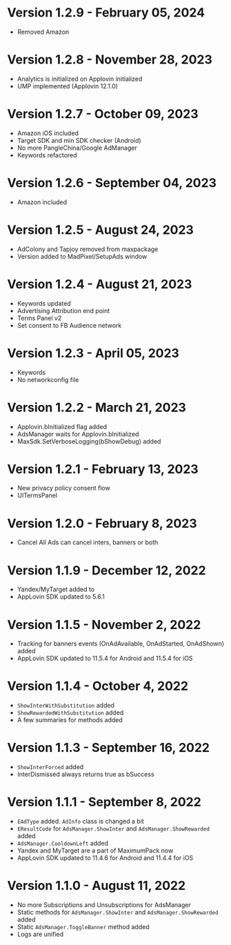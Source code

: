 ﻿# Version 1.2.9 - February 05, 2024
* Removed Amazon

# Version 1.2.8 - November 28, 2023
* Analytics is initialized on Applovin initialized
* UMP implemented (Applovin 12.1.0)

# Version 1.2.7 - October 09, 2023
* Amazon iOS included
* Target SDK and min SDK checker (Android)
* No more PangleChina/Google AdManager
* Keywords refactored

# Version 1.2.6 - September 04, 2023
* Amazon included

# Version 1.2.5 - August 24, 2023
* AdColony and Tapjoy removed from maxpackage
* Version added to MadPixel/SetupAds window

# Version 1.2.4 - August 21, 2023
* Keywords updated
* Advertising Attribution end point
* Terms Panel v2
* Set consent to FB Audience network

# Version 1.2.3 - April 05, 2023
* Keywords
* No networkconfig file

# Version 1.2.2 - March 21, 2023
* Applovin.bInitialized flag added
* AdsManager waits for Applovin.bInitialized
* MaxSdk.SetVerboseLogging(bShowDebug) added

# Version 1.2.1 - February 13, 2023
* New privacy policy consent flow
* UITermsPanel

# Version 1.2.0 - February 8, 2023
* Cancel All Ads can cancel inters, banners or both

# Version 1.1.9 - December 12, 2022
* Yandex/MyTarget added to 
* AppLovin SDK updated to 5.6.1

# Version 1.1.5 - November 2, 2022
* Tracking for banners events (OnAdAvailable, OnAdStarted, OnAdShown) added
* AppLovin SDK updated to 11.5.4 for Android and 11.5.4 for iOS

# Version 1.1.4 - October 4, 2022
* `ShowInterWithSubstitution` added
* `ShowRewardedWithSubstitution` added
* A few summaries for methods added

# Version 1.1.3 - September 16, 2022
* `ShowInterForced` added
* InterDismissed always returns true as bSuccess

# Version 1.1.1 - September 8, 2022
* `EAdType` added. `AdInfo` class is changed a bit
* `EResultCode` for `AdsManager.ShowInter` and `AdsManager.ShowRewarded` added
* `AdsManager.CooldownLeft` added
* Yandex and MyTarget are a part of MaximumPack now
* AppLovin SDK updated to 11.4.6 for Android and 11.4.4 for iOS

# Version 1.1.0 - August 11, 2022
* No more Subscriptions and Unsubscriptions for AdsManager
* Static methods for `AdsManager.ShowInter` and `AdsManager.ShowRewarded` added
* Static `AdsManager.ToggleBanner` method added
* Logs are unified

